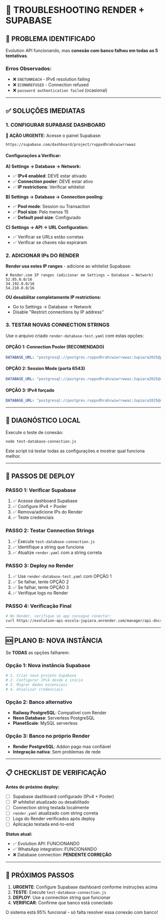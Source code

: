 # 🔧 TROUBLESHOOTING RENDER + SUPABASE

## 🚨 PROBLEMA IDENTIFICADO
Evolution API funcionando, mas **conexão com banco falhou em todas as 5 tentativas**.

### Erros Observados:
- ❌ `ENETUNREACH` - IPv6 resolution failing
- ❌ `ECONNREFUSED` - Connection refused
- ❌ `password authentication failed` (ocasional)

---

## ✅ SOLUÇÕES IMEDIATAS

### 1. CONFIGURAR SUPABASE DASHBOARD

**🎯 AÇÃO URGENTE:** Acesse o painel Supabase:

```
https://supabase.com/dashboard/project/rvppxdhrahcwiwrrwwaz
```

#### Configurações a Verificar:

**A) Settings → Database → Network:**
- ✅ **IPv4 enabled**: DEVE estar ativado
- ✅ **Connection pooler**: DEVE estar ativo
- ✅ **IP restrictions**: Verificar whitelist

**B) Settings → Database → Connection pooling:**
- ✅ **Pool mode**: Session ou Transaction
- ✅ **Pool size**: Pelo menos 15
- ✅ **Default pool size**: Configurado

**C) Settings → API → URL Configuration:**
- ✅ Verificar se URLs estão corretas
- ✅ Verificar se chaves não expiraram

### 2. ADICIONAR IPs DO RENDER

**Render usa estes IP ranges** - adicione ao whitelist Supabase:

```
# Render.com IP ranges (adicionar em Settings → Database → Network)
52.85.0.0/16
34.192.0.0/16
54.210.0.0/16
```

**OU desabilitar completamente IP restrictions:**
- Go to Settings → Database → Network
- Disable "Restrict connections by IP address"

### 3. TESTAR NOVAS CONNECTION STRINGS

Use o arquivo criado `render-database-test.yaml` com estas opções:

#### OPÇÃO 1: Connection Pooler (RECOMENDADO)
```yaml
DATABASE_URL: "postgresql://postgres.rvppxdhrahcwiwrrwwaz:Jupiara2025@pooler.supabase.com:5432/postgres?sslmode=require&pgbouncer=true"
```

#### OPÇÃO 2: Session Mode (porta 6543)
```yaml
DATABASE_URL: "postgresql://postgres.rvppxdhrahcwiwrrwwaz:Jupiara2025@db.rvppxdhrahcwiwrrwwaz.supabase.co:6543/postgres?sslmode=require"
```

#### OPÇÃO 3: IPv4 forçado
```yaml
DATABASE_URL: "postgresql://postgres.rvppxdhrahcwiwrrwwaz:Jupiara2025@db.rvppxdhrahcwiwrrwwaz.supabase.co:5432/postgres?sslmode=require&connect_timeout=10"
```

---

## 🧪 DIAGNÓSTICO LOCAL

Execute o teste de conexão:

```bash
node test-database-connection.js
```

Este script irá testar todas as configurações e mostrar qual funciona melhor.

---

## 🚀 PASSOS DE DEPLOY

### PASSO 1: Verificar Supabase
1. ✅ Acesse dashboard Supabase
2. ✅ Configure IPv4 + Pooler
3. ✅ Remova/adicione IPs do Render
4. ✅ Teste credenciais

### PASSO 2: Testar Connection Strings
1. ✅ Execute `test-database-connection.js`
2. ✅ Identifique a string que funciona
3. ✅ Atualize `render.yaml` com a string correta

### PASSO 3: Deploy no Render
1. ✅ Use `render-database-test.yaml` com OPÇÃO 1
2. ✅ Se falhar, tente OPÇÃO 2
3. ✅ Se falhar, tente OPÇÃO 3
4. ✅ Verifique logs no Render

### PASSO 4: Verificação Final
```bash
# No Render, verifique se app consegue conectar:
curl https://evolution-api-escola-jupiara.onrender.com/manager/api-docs
```

---

## 🆘 PLANO B: NOVA INSTÂNCIA

Se **TODAS** as opções falharem:

### Opção 1: Nova instância Supabase
```bash
# 1. Criar novo projeto Supabase
# 2. Configurar IPv4 desde o início
# 3. Migrar dados essenciais
# 4. Atualizar credenciais
```

### Opção 2: Banco alternativo
- **Railway PostgreSQL**: Compatível com Render
- **Neon Database**: Serverless PostgreSQL
- **PlanetScale**: MySQL serverless

### Opção 3: Banco no próprio Render
- **Render PostgreSQL**: Addon pago mas confiável
- **Integração nativa**: Sem problemas de rede

---

## 📋 CHECKLIST DE VERIFICAÇÃO

**Antes do próximo deploy:**

- [ ] Supabase dashboard configurado (IPv4 + Pooler)
- [ ] IP whitelist atualizado ou desabilitado
- [ ] Connection string testada localmente
- [ ] `render.yaml` atualizado com string correta
- [ ] Logs do Render verificados após deploy
- [ ] Aplicação testada end-to-end

**Status atual:**
- ✅ Evolution API: FUNCIONANDO
- ✅ WhatsApp integration: FUNCIONANDO
- ❌ Database connection: **PENDENTE CORREÇÃO**

---

## 🎯 PRÓXIMOS PASSOS

1. **URGENTE**: Configure Supabase dashboard conforme instruções acima
2. **TESTE**: Execute `test-database-connection.js`
3. **DEPLOY**: Use a connection string que funcionar
4. **VERIFICAR**: Confirme que banco está conectado

O sistema está 95% funcional - só falta resolver essa conexão com banco!